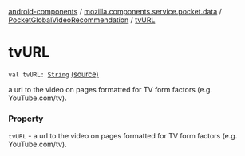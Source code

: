 [android-components](../../index.md) / [mozilla.components.service.pocket.data](../index.md) / [PocketGlobalVideoRecommendation](index.md) / [tvURL](./tv-u-r-l.md)

# tvURL

`val tvURL: `[`String`](https://kotlinlang.org/api/latest/jvm/stdlib/kotlin/-string/index.html) [(source)](https://github.com/mozilla-mobile/android-components/blob/master/components/service/pocket/src/main/java/mozilla/components/service/pocket/data/PocketGlobalVideoRecommendation.kt#L29)

a url to the video on pages formatted for TV form factors (e.g. YouTube.com/tv).

### Property

`tvURL` - a url to the video on pages formatted for TV form factors (e.g. YouTube.com/tv).